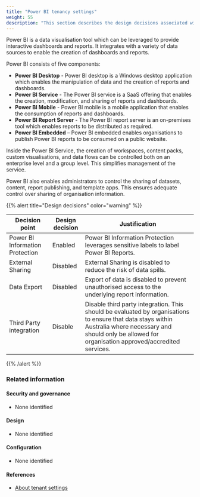 ```yaml
---
title: "Power BI tenancy settings"
weight: 55
description: "This section describes the design decisions associated with configuring Power BI within the Power BI Admin Portal for system(s) built using ASD's Blueprint for Secure Cloud."
---
```


Power BI is a data visualisation tool which can be leveraged to provide interactive dashboards and reports. It integrates with a variety of data sources to enable the creation of dashboards and reports.

Power BI consists of five components:

- **Power BI Desktop** - Power BI desktop is a Windows desktop application which enables the manipulation of data and the creation of reports and dashboards.
- **Power BI Service** - The Power BI service is a SaaS offering that enables the creation, modification, and sharing of reports and dashboards.
- **Power BI Mobile** - Power BI mobile is a mobile application that enables the consumption of reports and dashboards.
- **Power BI Report Server** - The Power BI report server is an on-premises tool which enables reports to be distributed as required.
- **Power BI Embedded** – Power BI embedded enables organisations to publish Power BI reports to be consumed on a public website.

Inside the Power BI Service, the creation of workspaces, content packs, custom visualisations, and data flows can be controlled both on an enterprise level and a group level. This simplifies management of the service.

Power BI also enables administrators to control the sharing of datasets, content, report publishing, and template apps. This ensures adequate control over sharing of organisation information.

{{% alert title="Design decisions" color="warning" %}}

| Decision point                  | Design decision | Justification                                                                                                                                                                                                   |
| ------------------------------- | --------------- | --------------------------------------------------------------------------------------------------------------------------------------------------------------------------------------------------------------- |
| Power BI Information Protection | Enabled         | Power BI Information Protection leverages sensitive labels to label Power BI Reports.                                                                                                                           |
| External Sharing                | Disabled        | External Sharing is disabled to reduce the risk of data spills.                                                                                                                                                 |
| Data Export                     | Disabled        | Export of data is disabled to prevent unauthorised access to the underlying report information.                                                                                                                 |
| Third Party integration         | Disable         | Disable third party integration. This should be evaluated by organisations to ensure that data stays within Australia where necessary and should only be allowed for organisation approved/accredited services. |

{{% /alert %}}

### Related information

#### Security and governance

- None identified

#### Design

- None identified

#### Configuration

- None identified

#### References

- [About tenant settings](https://learn.microsoft.com/power-bi/admin/service-admin-portal-about-tenant-settings)
